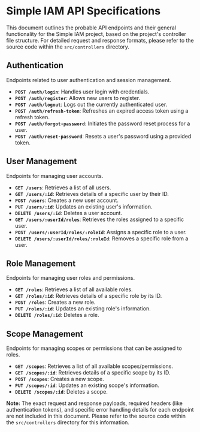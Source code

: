 # Simple IAM API Specifications

This document outlines the probable API endpoints and their general functionality for the Simple IAM project, based on the project's controller file structure. For detailed request and response formats, please refer to the source code within the `src/controllers` directory.

## Authentication

Endpoints related to user authentication and session management.

*   **`POST /auth/login`**: Handles user login with credentials.
*   **`POST /auth/register`**: Allows new users to register.
*   **`POST /auth/logout`**: Logs out the currently authenticated user.
*   **`POST /auth/refresh-token`**: Refreshes an expired access token using a refresh token.
*   **`POST /auth/forgot-password`**: Initiates the password reset process for a user.
*   **`POST /auth/reset-password`**: Resets a user's password using a provided token.

## User Management

Endpoints for managing user accounts.

*   **`GET /users`**: Retrieves a list of all users.
*   **`GET /users/:id`**: Retrieves details of a specific user by their ID.
*   **`POST /users`**: Creates a new user account.
*   **`PUT /users/:id`**: Updates an existing user's information.
*   **`DELETE /users/:id`**: Deletes a user account.
*   **`GET /users/:userId/roles`**: Retrieves the roles assigned to a specific user.
*   **`POST /users/:userId/roles/:roleId`**: Assigns a specific role to a user.
*   **`DELETE /users/:userId/roles/:roleId`**: Removes a specific role from a user.

## Role Management

Endpoints for managing user roles and permissions.

*   **`GET /roles`**: Retrieves a list of all available roles.
*   **`GET /roles/:id`**: Retrieves details of a specific role by its ID.
*   **`POST /roles`**: Creates a new role.
*   **`PUT /roles/:id`**: Updates an existing role's information.
*   **`DELETE /roles/:id`**: Deletes a role.

## Scope Management

Endpoints for managing scopes or permissions that can be assigned to roles.

*   **`GET /scopes`**: Retrieves a list of all available scopes/permissions.
*   **`GET /scopes/:id`**: Retrieves details of a specific scope by its ID.
*   **`POST /scopes`**: Creates a new scope.
*   **`PUT /scopes/:id`**: Updates an existing scope's information.
*   **`DELETE /scopes/:id`**: Deletes a scope.

**Note:** The exact request and response payloads, required headers (like authentication tokens), and specific error handling details for each endpoint are not included in this document. Please refer to the source code within the `src/controllers` directory for this information.